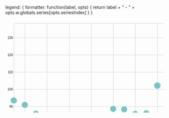 legend: {
    formatter: function(label, opts) {
        return label + " - " + opts.w.globals.series[opts.seriesIndex]
    }
}

<svg width="847" height="500" xmlns="http://www.w3.org/2000/svg" version="1.1"><g transform="translate(27,12)"><g class="x axis" transform="translate(0,456)" fill="none" font-size="10" font-family="sans-serif" text-anchor="middle" style="stroke-width: 1px; font-size: 10px; font-family: Arial, Helvetica;"><path class="domain" stroke="#000" d="M0.5,-456V0.5H808.5V-456" style="shape-rendering: crispedges; fill: none; stroke: rgb(204, 204, 204);"></path><g class="tick" opacity="1" transform="translate(35.630434782608695,0)"><line stroke="#000" y2="-456" style="shape-rendering: crispedges; fill: none; stroke: rgb(204, 204, 204);"></line><text fill="#000" y="3" dy="0.71em">1996</text></g><g class="tick" opacity="1" transform="translate(105.89130434782608,0)"><line stroke="#000" y2="-456" style="shape-rendering: crispedges; fill: none; stroke: rgb(204, 204, 204);"></line><text fill="#000" y="3" dy="0.71em">1998</text></g><g class="tick" opacity="1" transform="translate(176.15217391304347,0)"><line stroke="#000" y2="-456" style="shape-rendering: crispedges; fill: none; stroke: rgb(204, 204, 204);"></line><text fill="#000" y="3" dy="0.71em">2000</text></g><g class="tick" opacity="1" transform="translate(246.41304347826087,0)"><line stroke="#000" y2="-456" style="shape-rendering: crispedges; fill: none; stroke: rgb(204, 204, 204);"></line><text fill="#000" y="3" dy="0.71em">2002</text></g><g class="tick" opacity="1" transform="translate(316.67391304347825,0)"><line stroke="#000" y2="-456" style="shape-rendering: crispedges; fill: none; stroke: rgb(204, 204, 204);"></line><text fill="#000" y="3" dy="0.71em">2004</text></g><g class="tick" opacity="1" transform="translate(386.9347826086957,0)"><line stroke="#000" y2="-456" style="shape-rendering: crispedges; fill: none; stroke: rgb(204, 204, 204);"></line><text fill="#000" y="3" dy="0.71em">2006</text></g><g class="tick" opacity="1" transform="translate(457.195652173913,0)"><line stroke="#000" y2="-456" style="shape-rendering: crispedges; fill: none; stroke: rgb(204, 204, 204);"></line><text fill="#000" y="3" dy="0.71em">2008</text></g><g class="tick" opacity="1" transform="translate(527.4565217391305,0)"><line stroke="#000" y2="-456" style="shape-rendering: crispedges; fill: none; stroke: rgb(204, 204, 204);"></line><text fill="#000" y="3" dy="0.71em">2010</text></g><g class="tick" opacity="1" transform="translate(597.7173913043478,0)"><line stroke="#000" y2="-456" style="shape-rendering: crispedges; fill: none; stroke: rgb(204, 204, 204);"></line><text fill="#000" y="3" dy="0.71em">2012</text></g><g class="tick" opacity="1" transform="translate(667.9782608695652,0)"><line stroke="#000" y2="-456" style="shape-rendering: crispedges; fill: none; stroke: rgb(204, 204, 204);"></line><text fill="#000" y="3" dy="0.71em">2014</text></g><g class="tick" opacity="1" transform="translate(738.2391304347825,0)"><line stroke="#000" y2="-456" style="shape-rendering: crispedges; fill: none; stroke: rgb(204, 204, 204);"></line><text fill="#000" y="3" dy="0.71em">2016</text></g><g class="tick" opacity="1" transform="translate(808.5,0)"><line stroke="#000" y2="-456" style="shape-rendering: crispedges; fill: none; stroke: rgb(204, 204, 204);"></line><text fill="#000" y="3" dy="0.71em">2,018</text></g></g><g class="y axis" fill="none" font-size="10" font-family="sans-serif" text-anchor="end" style="stroke-width: 1px; font-size: 10px; font-family: Arial, Helvetica;"><path class="domain" stroke="#000" d="M808,456.5H0.5V0.5H808" style="shape-rendering: crispedges; fill: none; stroke: rgb(204, 204, 204);"></path><g class="tick" opacity="1" transform="translate(0,432.14801282810964)"><line stroke="#000" x2="808" style="shape-rendering: crispedges; fill: none; stroke: rgb(204, 204, 204);"></line><text fill="#000" x="-3" dy="0.32em">60</text></g><g class="tick" opacity="1" transform="translate(0,377.0777329490939)"><line stroke="#000" x2="808" style="shape-rendering: crispedges; fill: none; stroke: rgb(204, 204, 204);"></line><text fill="#000" x="-3" dy="0.32em">70</text></g><g class="tick" opacity="1" transform="translate(0,322.00745307007816)"><line stroke="#000" x2="808" style="shape-rendering: crispedges; fill: none; stroke: rgb(204, 204, 204);"></line><text fill="#000" x="-3" dy="0.32em">80</text></g><g class="tick" opacity="1" transform="translate(0,266.93717319106247)"><line stroke="#000" x2="808" style="shape-rendering: crispedges; fill: none; stroke: rgb(204, 204, 204);"></line><text fill="#000" x="-3" dy="0.32em">90</text></g><g class="tick" opacity="1" transform="translate(0,211.86689331204667)"><line stroke="#000" x2="808" style="shape-rendering: crispedges; fill: none; stroke: rgb(204, 204, 204);"></line><text fill="#000" x="-3" dy="0.32em">100</text></g><g class="tick" opacity="1" transform="translate(0,156.79661343303093)"><line stroke="#000" x2="808" style="shape-rendering: crispedges; fill: none; stroke: rgb(204, 204, 204);"></line><text fill="#000" x="-3" dy="0.32em">110</text></g><g class="tick" opacity="1" transform="translate(0,101.72633355401524)"><line stroke="#000" x2="808" style="shape-rendering: crispedges; fill: none; stroke: rgb(204, 204, 204);"></line><text fill="#000" x="-3" dy="0.32em">120</text></g><g class="tick" opacity="1" transform="translate(0,46.656053674999555)"><line stroke="#000" x2="808" style="shape-rendering: crispedges; fill: none; stroke: rgb(204, 204, 204);"></line><text fill="#000" x="-3" dy="0.32em">130</text></g></g><g class="circle"><circle transform="translate(0, 398.97724520128645)" r="8.592834742724726" style="fill: rgb(191, 105, 105); fill-opacity: 0.9;"></circle><text transform="translate(0, 398.97724520128645)" text-anchor="middle" dy="15" style="font-size: 10px; font-family: Arial, Helvetica;"></text></g><g class="circle"><circle transform="translate(0, 247.20806328458704)" r="10.041502430398454" style="fill: rgb(105, 191, 191); fill-opacity: 0.9;"></circle><text transform="translate(0, 247.20806328458704)" text-anchor="middle" dy="15" style="font-size: 10px; font-family: Arial, Helvetica;"></text></g><g class="circle"><circle transform="translate(35.130434782608695, 395.24106561399765)" r="8.63179946247251" style="fill: rgb(191, 105, 105); fill-opacity: 0.9;"></circle><text transform="translate(35.130434782608695, 395.24106561399765)" text-anchor="middle" dy="15" style="font-size: 10px; font-family: Arial, Helvetica;"></text></g><g class="circle"><circle transform="translate(35.130434782608695, 261.1315372166784)" r="9.91840922230997" style="fill: rgb(105, 191, 191); fill-opacity: 0.9;"></circle><text transform="translate(35.130434782608695, 261.1315372166784)" text-anchor="middle" dy="15" style="font-size: 10px; font-family: Arial, Helvetica;"></text></g><g class="circle"><circle transform="translate(70.26086956521739, 400.9059673730777)" r="8.572641582184191" style="fill: rgb(191, 105, 105); fill-opacity: 0.9;"></circle><text transform="translate(70.26086956521739, 400.9059673730777)" text-anchor="middle" dy="15" style="font-size: 10px; font-family: Arial, Helvetica;"></text></g><g class="circle"><circle transform="translate(70.26086956521739, 289.1049815137433)" r="9.665820901968264" style="fill: rgb(105, 191, 191); fill-opacity: 0.9;"></circle><text transform="translate(70.26086956521739, 289.1049815137433)" text-anchor="middle" dy="15" style="font-size: 10px; font-family: Arial, Helvetica;"></text></g><g class="circle"><circle transform="translate(105.39130434782608, 401.0737450384599)" r="8.57088245242265" style="fill: rgb(191, 105, 105); fill-opacity: 0.9;"></circle><text transform="translate(105.39130434782608, 401.0737450384599)" text-anchor="middle" dy="15" style="font-size: 10px; font-family: Arial, Helvetica;"></text></g><g class="circle"><circle transform="translate(105.39130434782608, 314.0956542417212)" r="9.433770191488614" style="fill: rgb(105, 191, 191); fill-opacity: 0.9;"></circle><text transform="translate(105.39130434782608, 314.0956542417212)" text-anchor="middle" dy="15" style="font-size: 10px; font-family: Arial, Helvetica;"></text></g><g class="circle"><circle transform="translate(140.52173913043478, 421.045472382357)" r="8.358477261273801" style="fill: rgb(191, 105, 105); fill-opacity: 0.9;"></circle><text transform="translate(140.52173913043478, 421.045472382357)" text-anchor="middle" dy="15" style="font-size: 10px; font-family: Arial, Helvetica;"></text></g><g class="circle"><circle transform="translate(140.52173913043478, 343.8179654169041)" r="9.149185645215999" style="fill: rgb(105, 191, 191); fill-opacity: 0.9;"></circle><text transform="translate(140.52173913043478, 343.8179654169041)" text-anchor="middle" dy="15" style="font-size: 10px; font-family: Arial, Helvetica;"></text></g><g class="circle"><circle transform="translate(175.65217391304347, 429.8590692146531)" r="8.262766772277542" style="fill: rgb(191, 105, 105); fill-opacity: 0.9;"></circle><text transform="translate(175.65217391304347, 429.8590692146531)" text-anchor="middle" dy="15" style="font-size: 10px; font-family: Arial, Helvetica;"></text></g><g class="circle"><circle transform="translate(175.65217391304347, 366.00099006581)" r="8.930135404100957" style="fill: rgb(105, 191, 191); fill-opacity: 0.9;"></circle><text transform="translate(175.65217391304347, 366.00099006581)" text-anchor="middle" dy="15" style="font-size: 10px; font-family: Arial, Helvetica;"></text></g><g class="circle"><circle transform="translate(210.78260869565216, 425.54551155598466)" r="8.30976605669137" style="fill: rgb(191, 105, 105); fill-opacity: 0.9;"></circle><text transform="translate(210.78260869565216, 425.54551155598466)" text-anchor="middle" dy="15" style="font-size: 10px; font-family: Arial, Helvetica;"></text></g><g class="circle"><circle transform="translate(210.78260869565216, 351.3592895435365)" r="9.075384160768683" style="fill: rgb(105, 191, 191); fill-opacity: 0.9;"></circle><text transform="translate(210.78260869565216, 351.3592895435365)" text-anchor="middle" dy="15" style="font-size: 10px; font-family: Arial, Helvetica;"></text></g><g class="circle"><circle transform="translate(245.91304347826087, 416.7188909879891)" r="8.405008717356862" style="fill: rgb(191, 105, 105); fill-opacity: 0.9;"></circle><text transform="translate(245.91304347826087, 416.7188909879891)" text-anchor="middle" dy="15" style="font-size: 10px; font-family: Arial, Helvetica;"></text></g><g class="circle"><circle transform="translate(245.91304347826087, 320.4262582652134)" r="9.373966693243515" style="fill: rgb(105, 191, 191); fill-opacity: 0.9;"></circle><text transform="translate(245.91304347826087, 320.4262582652134)" text-anchor="middle" dy="15" style="font-size: 10px; font-family: Arial, Helvetica;"></text></g><g class="circle"><circle transform="translate(281.04347826086956, 425.6478716764608)" r="8.308654271145112" style="fill: rgb(191, 105, 105); fill-opacity: 0.9;"></circle><text transform="translate(281.04347826086956, 425.6478716764608)" text-anchor="middle" dy="15" style="font-size: 10px; font-family: Arial, Helvetica;"></text></g><g class="circle"><circle transform="translate(281.04347826086956, 312.4856746094582)" r="9.448911716714473" style="fill: rgb(105, 191, 191); fill-opacity: 0.9;"></circle><text transform="translate(281.04347826086956, 312.4856746094582)" text-anchor="middle" dy="15" style="font-size: 10px; font-family: Arial, Helvetica;"></text></g><g class="circle"><circle transform="translate(316.17391304347825, 426.2477290505951)" r="8.302135511170757" style="fill: rgb(191, 105, 105); fill-opacity: 0.9;"></circle><text transform="translate(316.17391304347825, 426.2477290505951)" text-anchor="middle" dy="15" style="font-size: 10px; font-family: Arial, Helvetica;"></text></g><g class="circle"><circle transform="translate(316.17391304347825, 274.02938225630305)" r="9.80284768418846" style="fill: rgb(105, 191, 191); fill-opacity: 0.9;"></circle><text transform="translate(316.17391304347825, 274.02938225630305)" text-anchor="middle" dy="15" style="font-size: 10px; font-family: Arial, Helvetica;"></text></g><g class="circle"><circle transform="translate(351.30434782608694, 431.82808796234025)" r="8.241211506057805" style="fill: rgb(191, 105, 105); fill-opacity: 0.9;"></circle><text transform="translate(351.30434782608694, 431.82808796234025)" text-anchor="middle" dy="15" style="font-size: 10px; font-family: Arial, Helvetica;"></text></g><g class="circle"><circle transform="translate(351.30434782608694, 275.4979964801166)" r="9.789592910488528" style="fill: rgb(105, 191, 191); fill-opacity: 0.9;"></circle><text transform="translate(351.30434782608694, 275.4979964801166)" text-anchor="middle" dy="15" style="font-size: 10px; font-family: Arial, Helvetica;"></text></g><g class="circle"><circle transform="translate(386.4347826086957, 443.05488142058107)" r="8.117062231969117" style="fill: rgb(191, 105, 105); fill-opacity: 0.9;"></circle><text transform="translate(386.4347826086957, 443.05488142058107)" text-anchor="middle" dy="15" style="font-size: 10px; font-family: Arial, Helvetica;"></text></g><g class="circle"><circle transform="translate(386.4347826086957, 290.0017459512933)" r="9.657601591971096" style="fill: rgb(105, 191, 191); fill-opacity: 0.9;"></circle><text transform="translate(386.4347826086957, 290.0017459512933)" text-anchor="middle" dy="15" style="font-size: 10px; font-family: Arial, Helvetica;"></text></g><g class="circle"><circle transform="translate(421.5652173913043, 456)" r="7.971167269830256" style="fill: rgb(191, 105, 105); fill-opacity: 0.9;"></circle><text transform="translate(421.5652173913043, 456)" text-anchor="middle" dy="15" style="font-size: 10px; font-family: Arial, Helvetica;"></text></g><g class="circle"><circle transform="translate(421.5652173913043, 287.56202241209314)" r="9.679944704001139" style="fill: rgb(105, 191, 191); fill-opacity: 0.9;"></circle><text transform="translate(421.5652173913043, 287.56202241209314)" text-anchor="middle" dy="15" style="font-size: 10px; font-family: Arial, Helvetica;"></text></g><g class="circle"><circle transform="translate(456.695652173913, 424.7425688673671)" r="8.318481368527017" style="fill: rgb(191, 105, 105); fill-opacity: 0.9;"></circle><text transform="translate(456.695652173913, 424.7425688673671)" text-anchor="middle" dy="15" style="font-size: 10px; font-family: Arial, Helvetica;"></text></g><g class="circle"><circle transform="translate(456.695652173913, 199.35606527043336)" r="10.452333940358894" style="fill: rgb(105, 191, 191); fill-opacity: 0.9;"></circle><text transform="translate(456.695652173913, 199.35606527043336)" text-anchor="middle" dy="15" style="font-size: 10px; font-family: Arial, Helvetica;"></text></g><g class="circle"><circle transform="translate(491.82608695652175, 374.3721515536445)" r="8.845883644781994" style="fill: rgb(191, 105, 105); fill-opacity: 0.9;"></circle><text transform="translate(491.82608695652175, 374.3721515536445)" text-anchor="middle" dy="15" style="font-size: 10px; font-family: Arial, Helvetica;"></text></g><g class="circle"><circle transform="translate(491.82608695652175, 125.68359555108492)" r="11.052074106001616" style="fill: rgb(105, 191, 191); fill-opacity: 0.9;"></circle><text transform="translate(491.82608695652175, 125.68359555108492)" text-anchor="middle" dy="15" style="font-size: 10px; font-family: Arial, Helvetica;"></text></g><g class="circle"><circle transform="translate(526.9565217391305, 357.4054636667847)" r="9.015723868007235" style="fill: rgb(191, 105, 105); fill-opacity: 0.9;"></circle><text transform="translate(526.9565217391305, 357.4054636667847)" text-anchor="middle" dy="15" style="font-size: 10px; font-family: Arial, Helvetica;"></text></g><g class="circle"><circle transform="translate(526.9565217391305, 70.02736789415644)" r="11.482422694010529" style="fill: rgb(105, 191, 191); fill-opacity: 0.9;"></circle><text transform="translate(526.9565217391305, 70.02736789415644)" text-anchor="middle" dy="15" style="font-size: 10px; font-family: Arial, Helvetica;"></text></g><g class="circle"><circle transform="translate(562.0869565217391, 343.82468399104926)" r="9.149120192852791" style="fill: rgb(191, 105, 105); fill-opacity: 0.9;"></circle><text transform="translate(562.0869565217391, 343.82468399104926)" text-anchor="middle" dy="15" style="font-size: 10px; font-family: Arial, Helvetica;"></text></g><g class="circle"><circle transform="translate(562.0869565217391, 41.62487104655412)" r="11.695367261052105" style="fill: rgb(105, 191, 191); fill-opacity: 0.9;"></circle><text transform="translate(562.0869565217391, 41.62487104655412)" text-anchor="middle" dy="15" style="font-size: 10px; font-family: Arial, Helvetica;"></text></g><g class="circle"><circle transform="translate(597.2173913043478, 302.63241752808483)" r="9.540994726747488" style="fill: rgb(191, 105, 105); fill-opacity: 0.9;"></circle><text transform="translate(597.2173913043478, 302.63241752808483)" text-anchor="middle" dy="15" style="font-size: 10px; font-family: Arial, Helvetica;"></text></g><g class="circle"><circle transform="translate(597.2173913043478, 32.227678487998844)" r="11.764894309865289" style="fill: rgb(105, 191, 191); fill-opacity: 0.9;"></circle><text transform="translate(597.2173913043478, 32.227678487998844)" text-anchor="middle" dy="15" style="font-size: 10px; font-family: Arial, Helvetica;"></text></g><g class="circle"><circle transform="translate(632.3478260869565, 297.4749772738934)" r="9.588799662184062" style="fill: rgb(191, 105, 105); fill-opacity: 0.9;"></circle><text transform="translate(632.3478260869565, 297.4749772738934)" text-anchor="middle" dy="15" style="font-size: 10px; font-family: Arial, Helvetica;"></text></g><g class="circle"><circle transform="translate(632.3478260869565, 12.408986165138742)" r="11.910074444840044" style="fill: rgb(105, 191, 191); fill-opacity: 0.9;"></circle><text transform="translate(632.3478260869565, 12.408986165138742)" text-anchor="middle" dy="15" style="font-size: 10px; font-family: Arial, Helvetica;"></text></g><g class="circle"><circle transform="translate(667.4782608695652, 278.26720886312)" r="9.764545234676797" style="fill: rgb(191, 105, 105); fill-opacity: 0.9;"></circle><text transform="translate(667.4782608695652, 278.26720886312)" text-anchor="middle" dy="15" style="font-size: 10px; font-family: Arial, Helvetica;"></text></g><g class="circle"><circle transform="translate(667.4782608695652, 16.326685875731926)" r="11.88152927493654" style="fill: rgb(105, 191, 191); fill-opacity: 0.9;"></circle><text transform="translate(667.4782608695652, 16.326685875731926)" text-anchor="middle" dy="15" style="font-size: 10px; font-family: Arial, Helvetica;"></text></g><g class="circle"><circle transform="translate(702.6086956521739, 287.97783215735774)" r="9.67614076482618" style="fill: rgb(191, 105, 105); fill-opacity: 0.9;"></circle><text transform="translate(702.6086956521739, 287.97783215735774)" text-anchor="middle" dy="15" style="font-size: 10px; font-family: Arial, Helvetica;"></text></g><g class="circle"><circle transform="translate(702.6086956521739, 10.718879275651716)" r="11.922365879329515" style="fill: rgb(105, 191, 191); fill-opacity: 0.9;"></circle><text transform="translate(702.6086956521739, 10.718879275651716)" text-anchor="middle" dy="15" style="font-size: 10px; font-family: Arial, Helvetica;"></text></g><g class="circle"><circle transform="translate(737.7391304347825, 287.0568886728647)" r="9.684563561550267" style="fill: rgb(191, 105, 105); fill-opacity: 0.9;"></circle><text transform="translate(737.7391304347825, 287.0568886728647)" text-anchor="middle" dy="15" style="font-size: 10px; font-family: Arial, Helvetica;"></text></g><g class="circle"><circle transform="translate(737.7391304347825, 0)" r="12" style="fill: rgb(105, 191, 191); fill-opacity: 0.9;"></circle><text transform="translate(737.7391304347825, 0)" text-anchor="middle" dy="15" style="font-size: 10px; font-family: Arial, Helvetica;"></text></g><g class="circle"><circle transform="translate(772.8695652173914, 299.0340061034934)" r="9.57437694274434" style="fill: rgb(191, 105, 105); fill-opacity: 0.9;"></circle><text transform="translate(772.8695652173914, 299.0340061034934)" text-anchor="middle" dy="15" style="font-size: 10px; font-family: Arial, Helvetica;"></text></g><g class="circle"><circle transform="translate(772.8695652173914, 17.623040264083954)" r="11.872067266016739" style="fill: rgb(105, 191, 191); fill-opacity: 0.9;"></circle><text transform="translate(772.8695652173914, 17.623040264083954)" text-anchor="middle" dy="15" style="font-size: 10px; font-family: Arial, Helvetica;"></text></g><g class="circle"><circle transform="translate(808, 313.5394444149432)" r="9.439004301370929" style="fill: rgb(191, 105, 105); fill-opacity: 0.9;"></circle><text transform="translate(808, 313.5394444149432)" text-anchor="middle" dy="15" style="font-size: 10px; font-family: Arial, Helvetica;"></text></g><g class="circle"><circle transform="translate(808, 10.391211110371444)" r="11.924747271228265" style="fill: rgb(105, 191, 191); fill-opacity: 0.9;"></circle><text transform="translate(808, 10.391211110371444)" text-anchor="middle" dy="15" style="font-size: 10px; font-family: Arial, Helvetica;"></text></g><g class="point"><circle></circle></g><g class="point"><circle></circle></g><g class="point"><circle></circle></g><g class="point"><circle></circle></g><g class="point"><circle></circle></g><g class="point"><circle></circle></g><g class="point"><circle></circle></g><g class="point"><circle></circle></g><g class="point"><circle></circle></g><g class="point"><circle></circle></g><g class="point"><circle></circle></g><g class="point"><circle></circle></g><g class="point"><circle></circle></g><g class="point"><circle></circle></g><g class="point"><circle></circle></g><g class="point"><circle></circle></g><g class="point"><circle></circle></g><g class="point"><circle></circle></g><g class="point"><circle></circle></g><g class="point"><circle></circle></g><g class="point"><circle></circle></g><g class="point"><circle></circle></g><g class="point"><circle></circle></g><g class="point"><circle></circle></g><g class="point"><circle></circle></g><g class="point"><circle></circle></g><g class="point"><circle></circle></g><g class="point"><circle></circle></g><g class="point"><circle></circle></g><g class="point"><circle></circle></g><g class="point"><circle></circle></g><g class="point"><circle></circle></g><g class="point"><circle></circle></g><g class="point"><circle></circle></g><g class="point"><circle></circle></g><g class="point"><circle></circle></g><g class="point"><circle></circle></g><g class="point"><circle></circle></g><g class="point"><circle></circle></g><g class="point"><circle></circle></g><g class="point"><circle></circle></g><g class="point"><circle></circle></g><g class="point"><circle></circle></g><g class="point"><circle></circle></g><g class="point"><circle></circle></g><g class="point"><circle></circle></g><g class="point"><circle></circle></g><g class="point"><circle></circle></g></g></svg>
